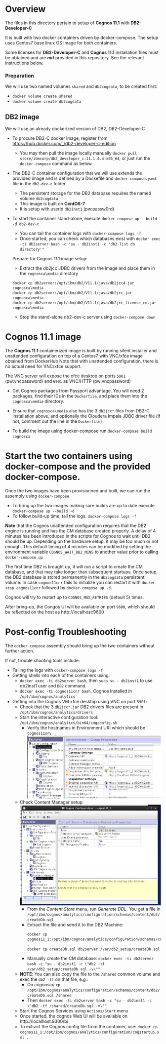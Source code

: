 # Overview
The files in this directory pertain to setup of **Cognos 11.1** with **DB2-Developer-C**

It is built with two docker containers driven by docker-compose.
The setup uses Centos7 base linux OS image for both containers.

Some licenses for **DB2-Developer-C** and **Cognos 11.1** installation files must be obtained and are ***not*** provided in this repository. See the relevant instructions below.

### Preparation
We will use two named volumes `shared` and `db2cogdata`, to be created first:
* `docker volume create shared`
* `docker volume create db2cogdata`

## DB2 image
We will use an already dockerized version of DB2, DB2-Developer-C
* To procure DB2-C docker image, register from https://hub.docker.com/_/db2-developer-c-edition
  * You may then pull the image locally manually `docker pull store/ibmcorp/db2_developer_c:11.1.4.4-x86_64`, or just run the `docker-compose` command as below
* The DB2-C container configuration that we will use extends the provided image and is defined by a Dockefile and `docker-compose.yaml` file in the `db2-dev-c` folder
  * The persistent storage for the DB2 database requires the named volume `db2cogdata`
  * This image is built on **CentOS-7**
  * It is setup with userid `db2inst1` (pw:passw0rd)
* To start the container stand-alone, execute `docker-compose up --build -d db2-dev-c`
  * You can tail the container logs with `docker-compose logs -f`
  * Once started, you can check which databases exist with `docker exec -ti db2server bash -c "su - db2inst1 -c 'db2 list db directory'"`

  Prepare for Cognos 11.1 image setup:
  * Extract the db2jcc JDBC drivers from the image and place them in the `cognosca\media` directory
  ```
  docker cp db2server:/opt/ibm/db2/V11.1/java/db2jcc4.jar cognosca\media
  docker cp db2server:/opt/ibm/db2/V11.1/java/db2jcc.jar cognosca\media
  docker cp db2server:/opt/ibm/db2/V11.1/java/db2jcc_license_cu.jar cognosca\media
  ```
  * Stop the stand-alone db2-dev-c server using `docker-compose down`

# Cognos 11.1 image
The **Cognos 11.1** containerized image is built by running silent installer and unattended configuration on top of a Centos7 with VNC/xfce image obtained from DockerHub
Note that with unattended configuration, there is no actual need for VNC/xfce support.

The VNC server will expose the xfce desktop on ports `5901` (pw:vncpassword) and `6901` as VNC/HTTP (pw:vncpassword)

* Get Cognos packages from Passport advantage. You will need 2 packages, find their IDs in the `Dockerfile`, and place them into the `cognosca\media` directory.
* Ensure that `cognosca\media` also has the 3 `db2jcc*` files from DB2-C installation above, and optionally the Cloudera Impala JDBC driver file (if not, comment out the line in the `Dockerfile`)

* To build the image using docker-compose run `docker-compose build cognosca`

# Start the two containers using docker-compose and the provided docker-compose.
Once the two images have been provisionned and built, we can run the assembly using `docker-compose`
* To bring up the two images making sure builds are up to date execute `docker-compose up --build -d`
* To follow build-up time, tail the logs: `docker-compose logs -f`

**Note** that the Cognos unattended configuration requires that the DB2 engine is running and has the CM database created properly. A delay of 4 minutes has been introduced in the scripts for Cognos to wait until DB2 should be up. Depending on the hardware setup, it may be too much or not enough. This default timing of 4 minutes can be modified by setting the environment variable `COGNOS_WAIT_DB2_MINS` to another value prior to calling `docker-compose up`

The first time DB2 is brought up, it will run a script to create the CM database, and that may take longer than subsequent startups. Once setup, the DB2 database is stored permanently in the `db2cogdata` persistent volume. In case `cognos11cnr` fails to initialize you can restart it with `docker stop cognos11cnr` followed by `docker-compose up -d`.

Cognos will try to restart up to `COGNOS_MAX_RETRIES` (default 5) times.

After bring-up, the Congos UI will be available on port `9600`, which should be reflected on the host as http://localhost:9600

# Post-config Troubleshooting
The `docker-compose` assembly should bring up the two containers without further action.

If not, trouble shooting tools include:
* Tailing the logs with `docker-compose logs -f`
* Getting shells into each of the containers using:
  * `docker exec -ti db2server bash`, then `sudo su - db2inst1` to use db2inst1 user and `DB2` command. 
  * `docker exec -ti cognos11cnr bash`, Cognos installed in `/opt/ibm/cognos/analytics`
* Getting into the Cognos VM xfce desktop using VNC on port `5901`:
  * Check that the 3 `db2jcc*.jar` DB2 drivers files are present in `/opt/ibm/cognos/analytics/drivers`
  * Start the interactive configuration tool: `/opt/ibm/cognos/analytics/bin64/cogconfig.sh`
    * Verify the hostnames in Environment URI which should be `cognos11srv` ![](images_Cognos_setup/20190226_4ba2fa55.png)
  * Check Content Manager setup: ![](images_Cognos_setup/20190226_afe83d15.png)
    * From the *Content Store* menu, run *Generate DDL*. You get a file in `/opt/ibm/cognos/analytics/configuration/schemas/content/db2/createDb.sql`
    * Extract the file and send it to the DB2 Machine:
      ``` 
      docker cp cognos11_1:/opt/ibm/cognos/analytics/configuration/schemas/content/db2/createDb.sql .
      docker cp createDb.sql db2server:/var/db2_setup/createDb.sql
      ``` 
    * Manually create the CM database:
      `docker exec -ti db2server bash -c "su - db2inst1 -c \"db2 -tf /var/db2_setup/createDb.sql -v\""`
  * **NOTE**: You can also copy the file to the `/shared` common volume and exec the `db2 -tf` on that file, e.g.:
    * On *cognosca* `cp /opt/ibm/cognos/analytics/configuration/schemas/content/db2/createDb.sql /shared`
    * Then `docker exec -ti db2server bash -c "su - db2inst1 -c \"db2 -tf /shared/createDb.sql -v\""`
  * Start the Cognos Services using `Actions/Start` menu
  * Once started, the cognos Web UI will be available on http://localhost:9300/bi
  * To extract the Cognos config file from the container, use: `docker cp cognos11_1:/opt/ibm/cognos/analytics/configuration/cogstartup.xml .`